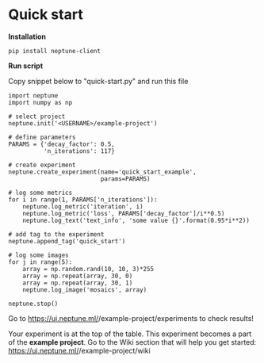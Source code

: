 # Quick start
**Installation**

`pip install neptune-client`

**Run script**

Copy snippet below to "quick-start.py" and run this file
```
import neptune
import numpy as np

# select project
neptune.init('<USERNAME>/example-project')

# define parameters
PARAMS = {'decay_factor': 0.5,
          'n_iterations': 117}

# create experiment
neptune.create_experiment(name='quick_start_example',
                          params=PARAMS)

# log some metrics
for i in range(1, PARAMS['n_iterations']):
    neptune.log_metric('iteration', i)
    neptune.log_metric('loss', PARAMS['decay_factor']/i**0.5)
    neptune.log_text('text_info', 'some value {}'.format(0.95*i**2))

# add tag to the experiment
neptune.append_tag('quick_start')

# log some images
for j in range(5):
    array = np.random.rand(10, 10, 3)*255
    array = np.repeat(array, 30, 0)
    array = np.repeat(array, 30, 1)
    neptune.log_image('mosaics', array)

neptune.stop()
```
Go to https://ui.neptune.ml/<USERNAME>/example-project/experiments to check results!

Your experiment is at the top of the table. This experiment becomes a part of the **example project**.
Go to the Wiki section that will help you get started: https://ui.neptune.ml/<USERNAME>/example-project/wiki
